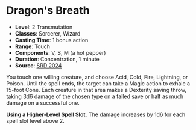 # Dragon's Breath

- **Level**: 2 Transmutation
- **Classes**: Sorcerer, Wizard
- **Casting Time**: 1 bonus action
- **Range**: Touch
- **Components**: V, S, M (a hot pepper)
- **Duration**: Concentration, 1 minute
- **Source**: [SRD 2024](../../../srds/SRD_2024.pdf)

You touch one willing creature, and choose Acid, Cold, Fire, Lightning, or Poison. Until the spell ends, the target can take a Magic action to exhale a 15-foot Cone. Each creature in that area makes a Dexterity saving throw, taking 3d6 damage of the chosen type on a failed save or half as much damage on a successful one.

**Using a Higher-Level Spell Slot.** The damage increases by 1d6 for each spell slot level above 2.
